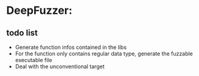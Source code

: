 # DeepFuzzer: 
## todo list
 - Generate function infos contained in the libs
 - For the function only contains regular data type, generate the fuzzable executable file
 - Deal with the unconventional target
